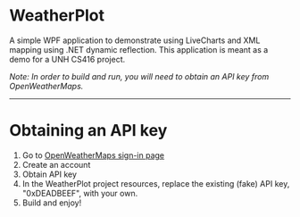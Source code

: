 # WeatherPlot
A simple WPF application to demonstrate using LiveCharts and XML mapping using .NET dynamic reflection.
This application is meant as a demo for a UNH CS416 project.

_Note: In order to build and run, you will need to obtain an API key from OpenWeatherMaps._

---

# Obtaining an API key
1) Go to [OpenWeatherMaps sign-in page](https://home.openweathermap.org/users/sign_in)
2) Create an account
3) Obtain API key
4) In the WeatherPlot project resources, replace the existing (fake) API key, "0xDEADBEEF", with your own.
5) Build and enjoy!
